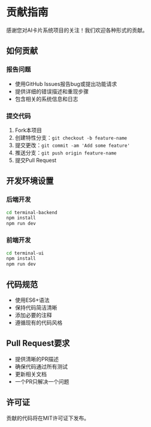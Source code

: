 # 贡献指南

感谢您对AI卡片系统项目的关注！我们欢迎各种形式的贡献。

## 如何贡献

### 报告问题
- 使用GitHub Issues报告bug或提出功能请求
- 提供详细的错误描述和重现步骤
- 包含相关的系统信息和日志

### 提交代码
1. Fork本项目
2. 创建特性分支：`git checkout -b feature-name`
3. 提交更改：`git commit -am 'Add some feature'`
4. 推送分支：`git push origin feature-name`
5. 提交Pull Request

## 开发环境设置

### 后端开发
```bash
cd terminal-backend
npm install
npm run dev
```

### 前端开发
```bash
cd terminal-ui
npm install
npm run dev
```

## 代码规范
- 使用ES6+语法
- 保持代码简洁清晰
- 添加必要的注释
- 遵循现有的代码风格

## Pull Request要求
- 提供清晰的PR描述
- 确保代码通过所有测试
- 更新相关文档
- 一个PR只解决一个问题

## 许可证
贡献的代码将在MIT许可证下发布。
